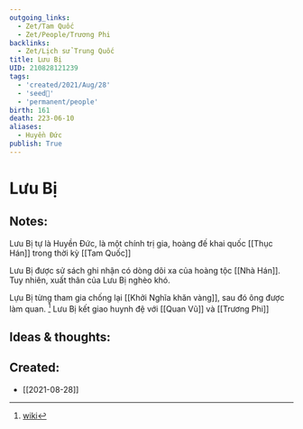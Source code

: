 ```yaml
---
outgoing_links:
  - Zet/Tam Quốc
  - Zet/People/Trương Phi
backlinks:
  - Zet/Lịch sử Trung Quốc
title: Lưu Bị
UID: 210828121239
tags:
  - 'created/2021/Aug/28'
  - 'seed🥜'
  - 'permanent/people'
birth: 161
death: 223-06-10
aliases:
  - Huyền Đức
publish: True
---
```

# Lưu Bị

## Notes:
Lưu Bị tự là Huyền Đức, là một chính trị gia, hoàng đế khai quốc [[Thục Hán]] trong thời kỳ [[Tam Quốc]]

Lưu Bị được sử sách ghi nhận có dòng dõi xa của hoàng tộc [[Nhà Hán]]. Tuy nhiên, xuất thân của Lưu Bị nghèo khó.

Lựu Bị từng tham gia chống lại [[Khởi Nghĩa khăn vàng]], sau đó ông được làm quan. [^1]
Lưu Bị kết giao huynh đệ với [[Quan Vũ]] và [[Trương Phi]]

## Ideas & thoughts:

[^1]: [wiki](https://vi.wikipedia.org/wiki/L%C6%B0u_B%E1%BB%8B)
## Created:
- [[2021-08-28]]
